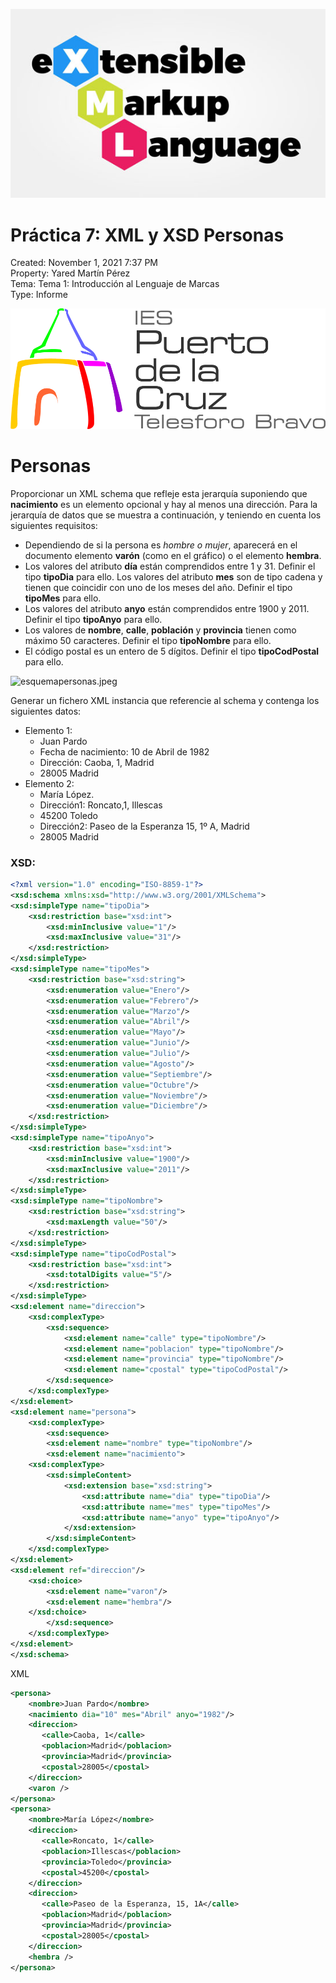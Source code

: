 ![img](img/portada.jpg)

# Práctica 7: XML y XSD Personas

Created: November 1, 2021 7:37 PM  
Property: Yared Martín Pérez  
Tema: Tema 1: Introducción al Lenguaje de Marcas  
Type: Informe  

![ies.png](img/ies.png)

# Personas

Proporcionar un XML schema que refleje esta jerarquía suponiendo que **nacimiento**
 es un elemento opcional y hay al menos una dirección. Para la jerarquía
 de datos que se muestra a continuación, y teniendo en cuenta los 
siguientes requisitos:

- Dependiendo de si la persona es *hombre o mujer*, aparecerá en el documento elemento **varón** (como en el gráfico) o el elemento **hembra**.
- Los valores del atributo **día** están comprendidos entre 1 y 31. Definir el tipo **tipoDia** para ello.
Los valores del atributo **mes** son de tipo cadena y tienen que coincidir con uno de los meses del año. Definir el tipo **tipoMes** para ello.
- Los valores del atributo **anyo** están comprendidos entre 1900 y 2011. Definir el tipo **tipoAnyo** para ello.
- Los valores de **nombre**, **calle**, **población** y **provincia** tienen como máximo 50 caracteres. Definir el tipo **tipoNombre** para ello.
- El código postal es un entero de 5 dígitos. Definir el tipo **tipoCodPostal** para ello.

![esquemapersonas.jpeg](Pra%CC%81ctica%207%20XML%20y%20XSD%20Personas%2036a78ffbf59d4f8ea5fcd9c7c7b1652b/esquemapersonas.jpeg)

Generar un fichero XML instancia que referencie al schema y contenga los siguientes datos:

- Elemento 1:
    - Juan Pardo
    - Fecha de nacimiento: 10 de Abril de 1982
    - Dirección: Caoba, 1, Madrid
    - 28005 Madrid
- Elemento 2:
    - María López.
    - Dirección1: Roncato,1, Illescas
    - 45200 Toledo
    - Dirección2: Paseo de la Esperanza 15, 1º A, Madrid
    - 28005 Madrid

### XSD:

```xml
<?xml version="1.0" encoding="ISO-8859-1"?>
<xsd:schema xmlns:xsd="http://www.w3.org/2001/XMLSchema"> 
<xsd:simpleType name="tipoDia">
 	<xsd:restriction base="xsd:int">
 		<xsd:minInclusive value="1"/>
 		<xsd:maxInclusive value="31"/>
 	</xsd:restriction>
</xsd:simpleType> 
<xsd:simpleType name="tipoMes">
    <xsd:restriction base="xsd:string">
        <xsd:enumeration value="Enero"/>
        <xsd:enumeration value="Febrero"/>
        <xsd:enumeration value="Marzo"/>
		<xsd:enumeration value="Abril"/>
		<xsd:enumeration value="Mayo"/>
		<xsd:enumeration value="Junio"/>
		<xsd:enumeration value="Julio"/>
		<xsd:enumeration value="Agosto"/>
		<xsd:enumeration value="Septiembre"/>
		<xsd:enumeration value="Octubre"/>
		<xsd:enumeration value="Noviembre"/>
		<xsd:enumeration value="Diciembre"/>
    </xsd:restriction>
</xsd:simpleType> 
<xsd:simpleType name="tipoAnyo">
 	<xsd:restriction base="xsd:int">
	 	<xsd:minInclusive value="1900"/>
 		<xsd:maxInclusive value="2011"/>
 	</xsd:restriction>
</xsd:simpleType> 
<xsd:simpleType name="tipoNombre">
 	<xsd:restriction base="xsd:string">
 		<xsd:maxLength value="50"/>
 	</xsd:restriction>
</xsd:simpleType> 
<xsd:simpleType name="tipoCodPostal">
 	<xsd:restriction base="xsd:int">
 		<xsd:totalDigits value="5"/>
	</xsd:restriction>
</xsd:simpleType>
<xsd:element name="direccion">
 	<xsd:complexType>
 		<xsd:sequence>
 			<xsd:element name="calle" type="tipoNombre"/>
 			<xsd:element name="poblacion" type="tipoNombre"/>
			<xsd:element name="provincia" type="tipoNombre"/>
 			<xsd:element name="cpostal" type="tipoCodPostal"/>
 		</xsd:sequence>
 	</xsd:complexType>
</xsd:element>
<xsd:element name="persona">
 	<xsd:complexType>
 		<xsd:sequence>
		<xsd:element name="nombre" type="tipoNombre"/>
		<xsd:element name="nacimiento">
 	<xsd:complexType>
 		<xsd:simpleContent>
 			<xsd:extension base="xsd:string">
 				<xsd:attribute name="dia" type="tipoDia"/>
 				<xsd:attribute name="mes" type="tipoMes"/>
 				<xsd:attribute name="anyo" type="tipoAnyo"/> 
 			</xsd:extension>
 		</xsd:simpleContent>
 	</xsd:complexType>
</xsd:element> 
<xsd:element ref="direccion"/>
 	<xsd:choice>
		<xsd:element name="varon"/>
		<xsd:element name="hembra"/>
 	</xsd:choice> 
 		</xsd:sequence>
 	</xsd:complexType>
</xsd:element> 
</xsd:schema>
```

XML

```xml
<persona>
    <nombre>Juan Pardo</nombre>
    <nacimiento dia="10" mes="Abril" anyo="1982"/>
    <direccion>
       <calle>Caoba, 1</calle>
       <poblacion>Madrid</poblacion>
       <provincia>Madrid</provincia>
       <cpostal>28005</cpostal>
    </direccion>
    <varon />
</persona>
<persona>
    <nombre>María López</nombre>
    <direccion>
       <calle>Roncato, 1</calle>
       <poblacion>Illescas</poblacion>
       <provincia>Toledo</provincia>
       <cpostal>45200</cpostal>
    </direccion>
    <direccion>
       <calle>Paseo de la Esperanza, 15, 1A</calle>
       <poblacion>Madrid</poblacion>
       <provincia>Madrid</provincia>
       <cpostal>28005</cpostal>
    </direccion>
    <hembra />
</persona>
```
